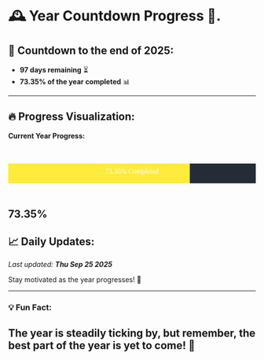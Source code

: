 
# &#x1F570; **Year Countdown Progress** &#x1F389;.

## &#x1F4C5; Countdown to the end of 2025:
- **97 days remaining** &#x23F3;
- **73.35% of the year completed** &#x1F4CA;

---

## &#x1F525; **Progress Visualization**:

**Current Year Progress:**

<br><br>
![Progress Bar](https://raw.githubusercontent.com/dayanidigv/year-countdown-progress/main/progress-bar.svg)
<br><br>

**73.35%**
---

## &#x1F4C8; **Daily Updates**:

_Last updated: **Thu Sep 25 2025**_

Stay motivated as the year progresses! &#x1F680;

--- 

### &#x1F4A1; **Fun Fact:**
The year is steadily ticking by, but remember, the best part of the year is yet to come! &#x1F31F;
---
